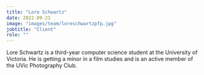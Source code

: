 ```yaml
---
title: "Lore Schwartz"
date: 2022-09-21
image: "images/team/loreschwartzpfp.jpg"
jobtitle: "Client"
role: ""
---
```


Lore Schwartz is a third-year computer science student  at the University of Victoria. He is getting a minor in a film studies and is an active member of the UVic Photography Club.
